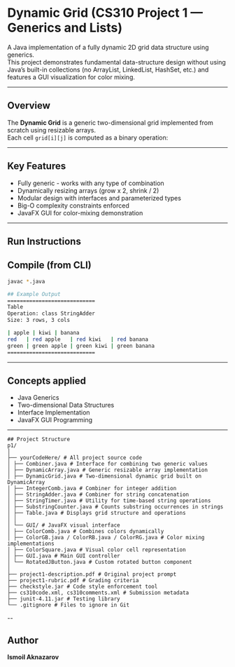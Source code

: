 # Dynamic Grid (CS310 Project 1 — Generics and Lists)

A Java implementation of a fully dynamic 2D grid data structure using generics.  
This project demonstrates fundamental data-structure design without using Java’s built-in collections (no ArrayList, LinkedList, HashSet, etc.) and features a GUI visualization for color mixing.

---

## Overview 
The **Dynamic Grid** is a generic two-dimensional grid implemented from scratch using resizable arrays.  
Each cell `grid[i][j]` is computed as a binary operation:

---

## Key Features
- Fully generic - works with any type of combination
- Dynamically resizing arrays (grow x 2, shrink / 2)
- Modular design with interfaces and parameterized types
- Big-O complexity constraints enforced
- JavaFX GUI for color-mixing demonstration

---

## Run Instructions


## Compile (from CLI)
```bash
javac *.java

## Example Output
============================
Table
Operation: class StringAdder
Size: 3 rows, 3 cols

| apple | kiwi | banana
red   | red apple   | red kiwi   | red banana
green | green apple | green kiwi | green banana
============================
```
---

## Concepts applied
- Java Generics
- Two-dimensional Data Structures
- Interface Implementation
- JavaFX GUI Programming

---
```
## Project Structure
p1/
│
├── yourCodeHere/ # All project source code
│ ├── Combiner.java # Interface for combining two generic values
│ ├── DynamicArray.java # Generic resizable array implementation
│ ├── DynamicGrid.java # Two-dimensional dynamic grid built on DynamicArray
│ ├── IntegerComb.java # Combiner for integer addition
│ ├── StringAdder.java # Combiner for string concatenation
│ ├── StringTimer.java # Utility for time-based string operations
│ ├── SubstringCounter.java # Counts substring occurrences in strings
│ ├── Table.java # Displays grid structure and operations
│ │
│ └── GUI/ # JavaFX visual interface
│ ├── ColorComb.java # Combines colors dynamically
│ ├── ColorGB.java / ColorRB.java / ColorRG.java # Color mixing implementations
│ ├── ColorSquare.java # Visual color cell representation
│ ├── GUI.java # Main GUI controller
│ └── RotatedJButton.java # Custom rotated button component
│
├── project1-description.pdf # Original project prompt
├── project1-rubric.pdf # Grading criteria
├── checkstyle.jar # Code style enforcement tool
├── cs310code.xml, cs310comments.xml # Submission metadata
├── junit-4.11.jar # Testing library
└── .gitignore # Files to ignore in Git
```
--

## Author
**Ismoil Aknazarov**

